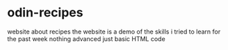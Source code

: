 # odin-recipes
website about recipes
the website is a demo of the skills i tried to learn for the past week nothing advanced just basic HTML code
